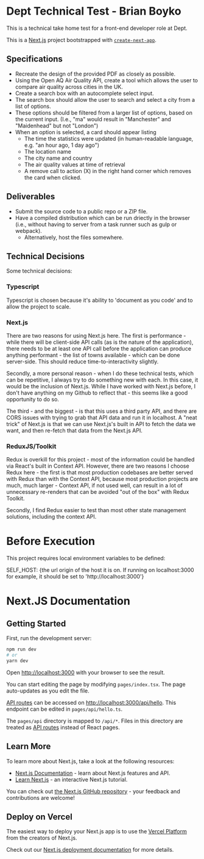 # Dept Technical Test - Brian Boyko

This is a technical take home test for a front-end developer role at Dept. 

This is a [Next.js](https://nextjs.org/) project bootstrapped with [`create-next-app`](https://github.com/vercel/next.js/tree/canary/packages/create-next-app).

## Specifications 

* Recreate the design of the provided PDF as closely as possible.
* Using the Open AQ Air Quality API, create a tool which allows the user to compare air quality across cities in the UK. 
* Create a search box with an autocomplete select input. 
* The search box should allow the user to search and select a city from a list of options. 
* These options should be filtered from a larger list of options, based on the current input. (I.e., "ma" would result in "Manchester" and "Maidenhead" but not "London")
* When an option is selected, a card should appear listing
  * The time the statistics were updated (in human-readable language, e.g. "an hour ago, 1 day ago")
  * The location name
  * The city name and country
  * The air quality values at time of retrieval
  * A remove call to action (X) in the right hand corner which removes the card when clicked. 

## Deliverables

* Submit the source code to a public repo or a ZIP file. 
* Have a compiled distribution which can be run driectly in the browser (i.e., without having to server from a task runner such as gulp or webpack). 
  * Alternatively, host the files somewhere. 

## Technical Decisions

Some technical decisions: 

### Typescript

Typescript is chosen because it's ability to 'document as you code' and to allow the project to scale.  

### Next.js

There are two reasons for using Next.js here. The first is performance - while there will be client-side API calls (as is the nature of the application), there needs to be at least one API call before the application can produce anything performant - the list of towns available - which can be done server-side. This should reduce time-to-interactivity slightly. 

Secondly, a more personal reason - when I do these technical tests, which can be repetitive, I always try to do something new with each. In this case, it would be the inclusion of Next.js.  While I have worked with Next.js before, I don't have anything on my Github to reflect that - this seems like a good opportunity to do so. 

The third - and the biggest - is that this uses a third party API, and there are CORS issues with trying to grab that API data and run it in localhost.  A "neat trick" of Next.js is that we can use Next.js's built in API to fetch the data we want, and then re-fetch that data from the Next.js API.  

### ReduxJS/Toolkit

Redux is overkill for this project - most of the information could be handled via React's built in Context API. However, there are two reasons I choose Redux here - the first is that most production codebases are better served with Redux than with the Context API, because most production projects are much, much larger - Context API, if not used well, can result in a lot of unnecessary re-renders that can be avoided "out of the box" with Redux Toolkit. 

Secondly, I find Redux easier to test than most other state management solutions, including the context API.
# Before Execution

This project requires local environment variables to be defined:

SELF_HOST: {the url origin of the host it is on. If running on localhost:3000 for example, it should be set to 'http://localhost:3000'}
# Next.JS Documentation

## Getting Started

First, run the development server:

```bash
npm run dev
# or
yarn dev
```

Open [http://localhost:3000](http://localhost:3000) with your browser to see the result.

You can start editing the page by modifying `pages/index.tsx`. The page auto-updates as you edit the file.

[API routes](https://nextjs.org/docs/api-routes/introduction) can be accessed on [http://localhost:3000/api/hello](http://localhost:3000/api/hello). This endpoint can be edited in `pages/api/hello.ts`.

The `pages/api` directory is mapped to `/api/*`. Files in this directory are treated as [API routes](https://nextjs.org/docs/api-routes/introduction) instead of React pages.

## Learn More

To learn more about Next.js, take a look at the following resources:

- [Next.js Documentation](https://nextjs.org/docs) - learn about Next.js features and API.
- [Learn Next.js](https://nextjs.org/learn) - an interactive Next.js tutorial.

You can check out [the Next.js GitHub repository](https://github.com/vercel/next.js/) - your feedback and contributions are welcome!

## Deploy on Vercel

The easiest way to deploy your Next.js app is to use the [Vercel Platform](https://vercel.com/new?utm_medium=default-template&filter=next.js&utm_source=create-next-app&utm_campaign=create-next-app-readme) from the creators of Next.js.

Check out our [Next.js deployment documentation](https://nextjs.org/docs/deployment) for more details.
